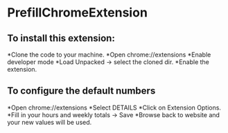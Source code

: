 # PrefillChromeExtension

## To install this extension:

*Clone the code to your machine. 
*Open chrome://extensions
*Enable developer mode
*Load Unpacked -> select the cloned dir. 
*Enable the extension. 


## To configure the default numbers
*Open chrome://extensions
*Select DETAILS
*Click on Extension Options. 
*Fill in your hours and weekly totals -> Save
*Browse back to website and your new values will be used.
